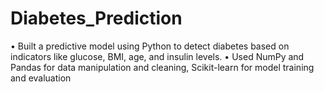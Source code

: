 # Diabetes_Prediction
•	Built a predictive model using Python to detect diabetes based on indicators like glucose, BMI, age, and insulin levels.
•	Used NumPy and Pandas for data manipulation and cleaning, Scikit-learn for model training and evaluation
